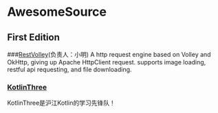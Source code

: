 # AwesomeSource

## First Edition

###[RestVolley](https://github.com/HujiangTechnology/RestVolley)(负责人：小明)
A http request engine based on Volley and OkHttp, giving up Apache HttpClient request. supports image loading, restful api requesting, and file downloading.

### [KotlinThree](https://github.com/KotlinThree)

KotlinThree是沪江Kotlin的学习先锋队！

